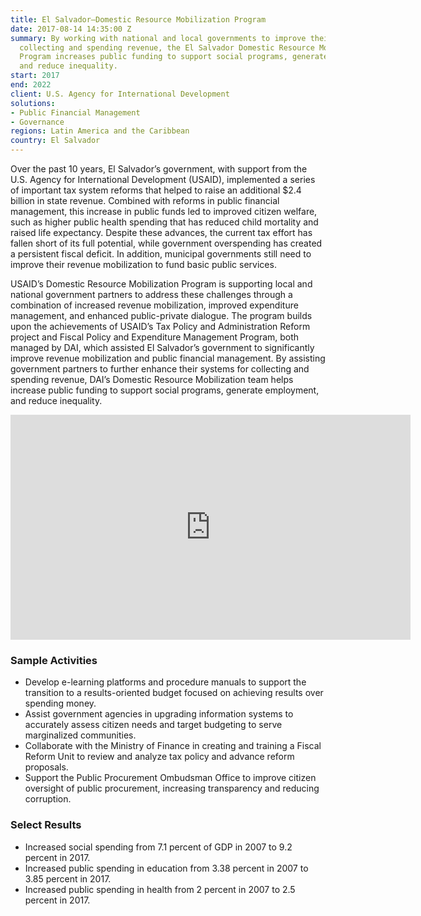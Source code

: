 ```yaml
---
title: El Salvador—Domestic Resource Mobilization Program
date: 2017-08-14 14:35:00 Z
summary: By working with national and local governments to improve their systems for
  collecting and spending revenue, the El Salvador Domestic Resource Mobilization
  Program increases public funding to support social programs, generate employment,
  and reduce inequality.
start: 2017
end: 2022
client: U.S. Agency for International Development
solutions:
- Public Financial Management
- Governance
regions: Latin America and the Caribbean
country: El Salvador
---
```


Over the past 10 years, El Salvador’s government, with support from the U.S. Agency for International Development (USAID), implemented a series of important tax system reforms that helped to raise an additional $2.4 billion in state revenue. Combined with reforms in public financial management, this increase in public funds led to improved citizen welfare, such as higher public health spending that has reduced child mortality and raised life expectancy. Despite these advances, the current tax effort has fallen short of its full potential, while government overspending has created a persistent fiscal deficit. In addition, municipal governments still need to improve their revenue mobilization to fund basic public services.

USAID’s Domestic Resource Mobilization Program is supporting local and national government partners to address these challenges through a combination of increased revenue mobilization, improved expenditure management, and enhanced public-private dialogue. The program builds upon the achievements of USAID’s Tax Policy and Administration Reform project and Fiscal Policy and Expenditure Management Program, both managed by DAI, which assisted El Salvador’s government to significantly improve revenue mobilization and public financial management. By assisting government partners to further enhance their systems for collecting and spending revenue, DAI’s Domestic Resource Mobilization team helps increase public funding to support social programs, generate employment, and reduce inequality.

<iframe src="https://player.vimeo.com/video/232543519" width="640" height="360" frameborder="0" webkitallowfullscreen mozallowfullscreen allowfullscreen></iframe>

### Sample Activities

* Develop e-learning platforms and procedure manuals to support the transition to a results-oriented budget focused on achieving results over spending money.
* Assist government agencies in upgrading information systems to accurately assess citizen needs and target budgeting to serve marginalized communities.
* Collaborate with the Ministry of Finance in creating and training a Fiscal Reform Unit to review and analyze tax policy and advance reform proposals.
* Support the Public Procurement Ombudsman Office to improve citizen oversight of public procurement, increasing transparency and reducing corruption.

### Select Results

* Increased social spending from 7.1 percent of GDP in 2007 to 9.2 percent in 2017. 
* Increased public spending in education from 3.38 percent in 2007 to 3.85 percent in 2017.
* Increased public spending in health from 2 percent in 2007 to 2.5 percent in 2017.
